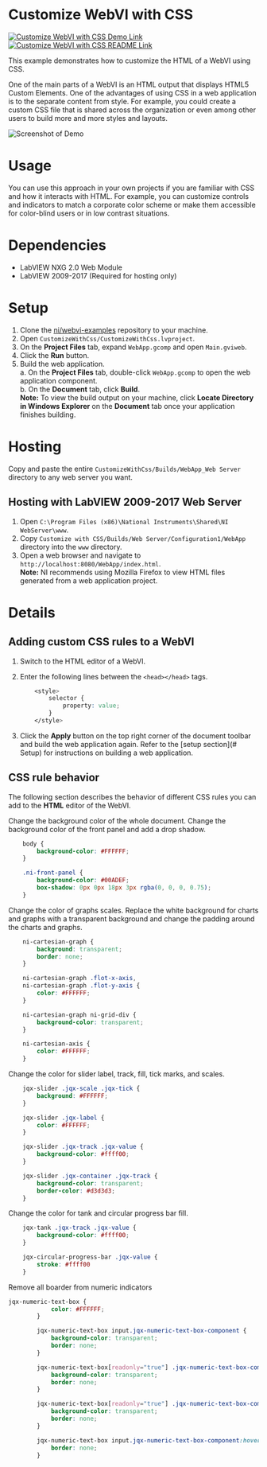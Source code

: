 # Customize WebVI with CSS
[![Customize WebVI with CSS Demo Link](https://img.shields.io/badge/Details-Demo_Link-green.svg)](https://ni.github.io/webvi-examples/CustomizeWithss/Builds/WebApp_Web%20ServerMain.html)
[![Customize WebVI with CSS README Link](https://img.shields.io/badge/Details-README_Link-orange.svg)](https://github.com/ni/webvi-examples/tree/master/CustomizeWithCss)

This example demonstrates how to customize the HTML of a WebVI using CSS.

One of the main parts of a WebVI is an HTML output that displays HTML5 Custom Elements. One of the advantages of using CSS in a web application is to the separate content from style. For example, you could create a custom CSS file that is shared across the organization or even among other users to build more and more styles and layouts.

![Screenshot of Demo](https://ni.github.io/webvi-examples/CustomizeWithCss/Screenshot.gif)

# Usage
You can use this approach in your own projects if you are familiar with CSS and how it interacts with HTML. For example, you can customize controls and indicators to match a corporate color scheme or make them accessible for color-blind users or in low contrast situations.

# Dependencies
- LabVIEW NXG 2.0 Web Module
- LabVIEW 2009-2017 (Required for hosting only)

# Setup
1. Clone the [ni/webvi-examples](https://github.com/ni/webvi-examples) repository to your machine.
2. Open `CustomizeWithCss/CustomizeWithCss.lvproject`.
3. On the **Project Files** tab, expand `WebApp.gcomp` and open `Main.gviweb`.
4. Click the **Run** button.
5. Build the web application.  
  a. On the **Project Files** tab, double-click `WebApp.gcomp` to open the web application component.  
  b. On the **Document** tab, click **Build**.  
**Note:** To view the build output on your machine, click **Locate Directory in Windows Explorer** on the **Document** tab once your application finishes building.

# Hosting
Copy and paste the entire `CustomizeWithCss/Builds/WebApp_Web Server` directory to any web server you want.

## Hosting with LabVIEW 2009-2017 Web Server
1. Open `C:\Program Files (x86)\National Instruments\Shared\NI WebServer\www`.
2. Copy `Customize with CSS/Builds/Web Server/Configuration1/WebApp` directory into the `www` directory.
3. Open a web browser and navigate to `http://localhost:8080/WebApp/index.html`.  
**Note:** NI recommends using Mozilla Firefox to view HTML files generated from a web application project.

# Details

## Adding custom CSS rules to a WebVI
1. Switch to the HTML editor of a WebVI.
2. Enter the following lines between the `<head></head>` tags.  
    ```css
        <style>
            selector {
                property: value;
            }
        </style>
    ```

3. Click the **Apply** button on the top right corner of the document toolbar and build the web application again. Refer to the [setup section](# Setup) for instructions on building a web application.

## CSS rule behavior
The following section describes the behavior of  different CSS rules you can add to the **HTML** editor of the WebVI.

Change the background color of the whole document. Change the background color of the front panel and add a drop shadow.
```css
    body {
        background-color: #FFFFFF;
    }

    .ni-front-panel {
        background-color: #00ADEF;
        box-shadow: 0px 0px 18px 3px rgba(0, 0, 0, 0.75);
    }
```

Change the color of graphs scales. Replace the white background for charts and graphs with a transparent background and change the padding around the charts and graphs.
```css
    ni-cartesian-graph {
        background: transparent;
        border: none;
    }

    ni-cartesian-graph .flot-x-axis,
    ni-cartesian-graph .flot-y-axis {
        color: #FFFFFF;
    }

    ni-cartesian-graph ni-grid-div {
        background-color: transparent;
    }

    ni-cartesian-axis {
        color: #FFFFFF;
    }
```

Change the color for slider label, track, fill, tick marks, and scales.
```css
    jqx-slider .jqx-scale .jqx-tick {
        background: #FFFFFF;
    }

    jqx-slider .jqx-label {
        color: #FFFFFF;
    }

    jqx-slider .jqx-track .jqx-value {
        background-color: #ffff00;
    }

    jqx-slider .jqx-container .jqx-track {
        background-color: transparent;
        border-color: #d3d3d3;
    }
```
Change the color for tank and circular progress bar fill.

```css
    jqx-tank .jqx-track .jqx-value {
        background-color: #ffff00;
    }

    jqx-circular-progress-bar .jqx-value {
        stroke: #ffff00
    }

```

Remove all boarder from  numeric indicators
```css
jqx-numeric-text-box {
            color: #FFFFFF;
        }

        jqx-numeric-text-box input.jqx-numeric-text-box-component {
            background-color: transparent;
            border: none;
        }

        jqx-numeric-text-box[readonly="true"] .jqx-numeric-text-box-component {
            background-color: transparent;
            border: none;
        }

        jqx-numeric-text-box[readonly="true"] .jqx-numeric-text-box-component:hover {
            background-color: transparent;
            border: none;
        }

        jqx-numeric-text-box input.jqx-numeric-text-box-component:hover {
            border: none;
        }
```
